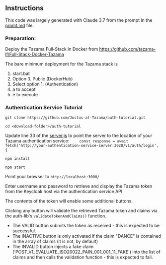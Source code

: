 ## Instructions

This code was largely generated with Claude 3.7 from the prompt in the [promt.md](./prompt.md) file.

### Preparation:

Deploy the Tazama Full-Stack in Docker from https://github.com/tazama-lf/Full-Stack-Docker-Tazama

The bare minimum deployment for the Tazama stack is
1. start.bat
2. Option 3. Public (DockerHub)
3. Select option 1. (Authentication)
4. a to accept
5. e to execute

### Authentication Service Tutorial

`git clone https://github.com/Justus-at-Tazama/auth-tutorial.git`

`cd <download-folder>/auth-tutorial`

Update line 33 of the [server.js](./server.js) to point the server to the location of your Tazama authentication service:
`    const response = await fetch('http://your-authentication-service-server:3020/v1/auth/login', {`

`npm install`

`npm start`

Point your browser to `http://localhost:3000/`

Enter username and password to retrieve and display the Tazama token from the Keycloak host via the authentication service API

The contents of the token will enable some additional buttons.

Clicking any button will validate the retrieved Tazama token and claims via the auth-lib's `validateTokenAndClaims()` function.
 - The VALID button submits the token as received - this is expected to be successful.
 - The INACTIVE button is only activated if the claim "DANCE" is contained in the array of claims (it is not, by default)
 - The INVALID button injects a fake claim ('POST_V1_EVALUATE_ISO20022_PAIN_001_001_11_FAKE') into the list of claims and then calls the validation function - this is expected to fail.